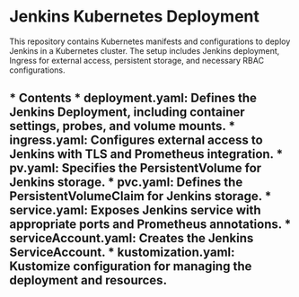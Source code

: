 # Jenkins Kubernetes Deployment
This repository contains Kubernetes manifests and configurations to deploy Jenkins in a Kubernetes cluster. The setup includes Jenkins deployment, Ingress for external access, persistent storage, and necessary RBAC configurations.
<h2>* Contents
* deployment.yaml: Defines the Jenkins Deployment, including container settings, probes, and volume mounts.
* ingress.yaml: Configures external access to Jenkins with TLS and Prometheus integration.
* pv.yaml: Specifies the PersistentVolume for Jenkins storage.
* pvc.yaml: Defines the PersistentVolumeClaim for Jenkins storage.
* service.yaml: Exposes Jenkins service with appropriate ports and Prometheus annotations.
* serviceAccount.yaml: Creates the Jenkins ServiceAccount.
* kustomization.yaml: Kustomize configuration for managing the deployment and resources.
